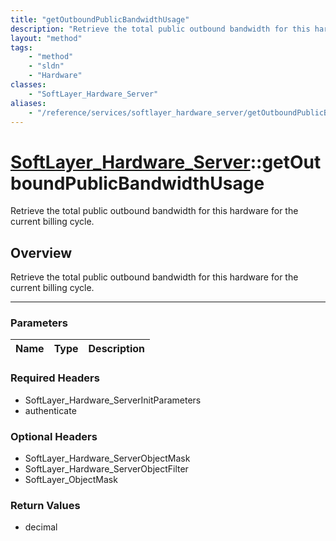 ```yaml
---
title: "getOutboundPublicBandwidthUsage"
description: "Retrieve the total public outbound bandwidth for this hardware for the current billing cycle."
layout: "method"
tags:
    - "method"
    - "sldn"
    - "Hardware"
classes:
    - "SoftLayer_Hardware_Server"
aliases:
    - "/reference/services/softlayer_hardware_server/getOutboundPublicBandwidthUsage"
---
```

# [SoftLayer_Hardware_Server](/reference/services/SoftLayer_Hardware_Server)::getOutboundPublicBandwidthUsage


Retrieve the total public outbound bandwidth for this hardware for the current billing cycle.


## Overview 
Retrieve the total public outbound bandwidth for this hardware for the current billing cycle.

-----

### Parameters 
|Name | Type | Description |
| --- | --- | --- |


### Required Headers
* SoftLayer_Hardware_ServerInitParameters
* authenticate


### Optional Headers
* SoftLayer_Hardware_ServerObjectMask
* SoftLayer_Hardware_ServerObjectFilter
* SoftLayer_ObjectMask

### Return Values
* decimal




